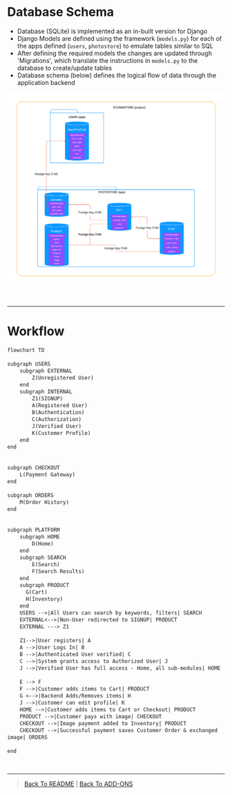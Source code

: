 # Database Schema
- Database (SQLite) is implemented as an in-built version for Django
- Django Models are defined using the framework (`models.py`) for each of the apps defined (`users`, `photostore`)  to emulate tables similar to SQL
- After defining the required models the changes are updated through 'Migrations', which translate the instructions in `models.py` to the database to create/update tables
- Database schema (below) defines the logical flow of data through the application backend

![Database Schema](/design/DATABASE-SCHEMA.png)


<br>
<hr>

# Workflow
```mermaid
flowchart TD

subgraph USERS
    subgraph EXTERNAL
        Z(Unregistered User)
    end
    subgraph INTERNAL
        Z1(SIGNUP)
        A(Registered User)
        B(Authentication)
        C(Authorization)
        J(Verified User)
        K(Customer Profile)
    end
end


subgraph CHECKOUT
    L(Payment Gateway)
end

subgraph ORDERS
    M(Order History)
end


subgraph PLATFORM
    subgraph HOME
        D(Home)
    end
    subgraph SEARCH
        E(Search)
        F(Search Results)
    end
    subgraph PRODUCT
      G(Cart)
      H(Inventory)
    end    
    USERS -->|All Users can search by keywords, filters| SEARCH
    EXTERNAL<-->|Non-User redirected to SIGNUP| PRODUCT
    EXTERNAL ---> Z1

    Z1-->|User registers| A
    A -->|User Logs In| B
    B -->|Authenticated User verified| C
    C -->|System grants access to Authorized User| J
    J -->|Verified User has full access - Home, all sub-modules| HOME

    E --> F
    F -->|Customer adds items to Cart| PRODUCT
    G <-->|Backend Adds/Removes items| H
    J -->|Customer can edit profile| K
    HOME -->|Customer adds items to Cart or Checkout| PRODUCT
    PRODUCT -->|Customer pays with image| CHECKOUT
    CHECKOUT -->|Image payment added to Inventory| PRODUCT
    CHECKOUT -->|Successful payment saves Customer Order & exchanged image| ORDERS

end

```
<br>
<hr>

> [Back To README](/README.md) | [Back To ADD-ONS](/ADD-ONS.md)